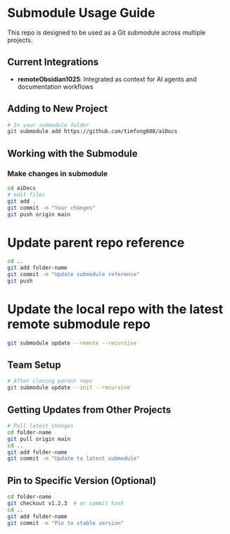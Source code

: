 # Submodule Usage Guide

This repo is designed to be used as a Git submodule across multiple projects.

## Current Integrations
- **remoteObsidian1025**: Integrated as context for AI agents and documentation workflows

## Adding to New Project

```bash
# In your submodule folder
git submodule add https://github.com/timfong888/aiDocs
```

## Working with the Submodule
### Make changes in submodule
```bash
cd aiDocs
# edit files
git add .
git commit -m "Your changes"
git push origin main
```

# Update parent repo reference
```bash
cd ..
git add folder-name
git commit -m "Update submodule reference"
git push
```

# Update the local repo with the latest remote submodule repo
```bash
git submodule update --remote --recursive
```

## Team Setup

```bash
# After cloning parent repo
git submodule update --init --recursive
```

## Getting Updates from Other Projects

```bash
# Pull latest changes
cd folder-name
git pull origin main
cd ..
git add folder-name
git commit -m "Update to latest submodule"
```

## Pin to Specific Version (Optional)

```bash
cd folder-name
git checkout v1.2.3  # or commit hash
cd ..
git add folder-name
git commit -m "Pin to stable version"
```
